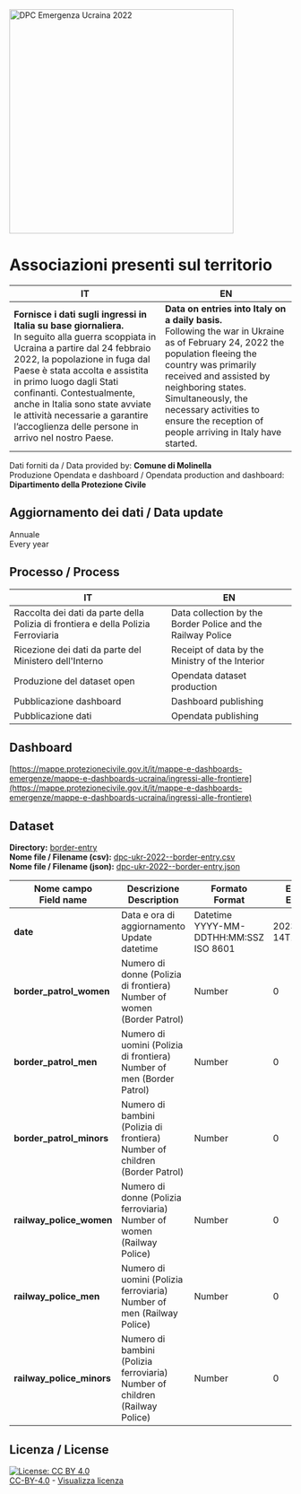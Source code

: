 <img src="../assets/images/dpcUKR2022.png" alt="DPC Emergenza Ucraina 2022" data-canonical-src="../assets/images/dpcUKR2022.png" width="400" />

# Associazioni presenti sul territorio

| IT|EN|
|-|-|
|**Fornisce i dati sugli ingressi in Italia su base giornaliera.**<br>In seguito alla guerra scoppiata in Ucraina a partire dal 24 febbraio 2022, la popolazione in fuga dal Paese è stata accolta e assistita in primo luogo dagli Stati confinanti. Contestualmente, anche in Italia sono state avviate le attività necessarie a garantire l’accoglienza delle persone in arrivo nel nostro Paese.|**Data on entries into Italy on a daily basis.**<br>Following the war in Ukraine as of February 24, 2022 the population fleeing the country was primarily received and assisted by neighboring states. Simultaneously, the necessary activities to ensure the reception of people arriving in Italy have started.|

Dati forniti da / Data provided by: **Comune di Molinella**<br>
Produzione Opendata e dashboard / Opendata production and dashboard: **Dipartimento della Protezione Civile**

## Aggiornamento dei dati / Data update

Annuale<br>
Every year

## Processo / Process

| IT|EN|
|-|-|
|Raccolta dei dati da parte della Polizia di frontiera e della Polizia Ferroviaria|Data collection by the Border Police and the Railway Police|
|Ricezione dei dati da parte del Ministero dell'Interno|Receipt of data by the Ministry of the Interior|
|Produzione del dataset open|Opendata dataset production|
|Pubblicazione dashboard|Dashboard publishing|
|Pubblicazione dati|Opendata publishing|

## Dashboard

[https://mappe.protezionecivile.gov.it/it/mappe-e-dashboards-emergenze/mappe-e-dashboards-ucraina/ingressi-alle-frontiere](https://mappe.protezionecivile.gov.it/it/mappe-e-dashboards-emergenze/mappe-e-dashboards-ucraina/ingressi-alle-frontiere)

## Dataset

**Directory:**  [border-entry](../data/border-entry/)<br>
**Nome file / Filename (csv):** [dpc-ukr-2022--border-entry.csv](../data/border-entry/dpc-ukr-2022--border-entry.csv)<br>
**Nome file / Filename (json):** [dpc-ukr-2022--border-entry.json](../data/border-entry/dpc-ukr-2022--border-entry.json)<br>

|Nome campo<br>Field name|Descrizione<br>Description|Formato<br>Format|Esempio<br>Example|
|-|-|-|-|
|**date**|Data e ora di aggiornamento<br>Update datetime|Datetime<br>YYYY-MM-DDTHH:MM:SSZ<br>ISO 8601|2023-04-14T15:00:00Z|
|**border_patrol_women**|Numero di donne (Polizia di frontiera)<br>Number of women (Border Patrol)|Number|0|
|**border_patrol_men**|Numero di uomini (Polizia di frontiera)<br>Number of men (Border Patrol)|Number|0|
|**border_patrol_minors**|Numero di bambini (Polizia di frontiera)<br>Number of children (Border Patrol)|Number|0|
|**railway_police_women**|Numero di donne (Polizia ferroviaria)<br>Number of women (Railway Police)|Number|0|
|**railway_police_men**|Numero di uomini (Polizia ferroviaria)<br>Number of men (Railway Police)|Number|0|
|**railway_police_minors**|Numero di bambini (Polizia ferroviaria)<br>Number of children (Railway Police)|Number|0|

## Licenza / License

[![License: CC BY 4.0](https://img.shields.io/badge/License-CC_BY_4.0-lightgrey.svg)](https://creativecommons.org/licenses/by/4.0/)<br>
[CC-BY-4.0](https://creativecommons.org/licenses/by/4.0/deed.it) - [Visualizza licenza](https://github.com/pcm-dpc/UKR-2022/blob/master/LICENSE)